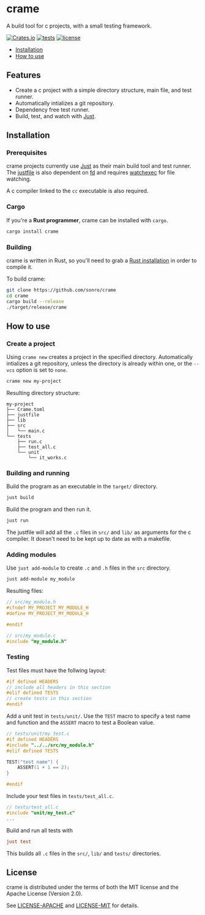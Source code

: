 # crame

A build tool for c projects, with a small testing framework.

[![Crates.io](https://img.shields.io/crates/v/crame.svg)](https://crates.io/crates/crame)
[![tests](https://github.com/sonro/crame/actions/workflows/tests.yml/badge.svg?branch=main)](https://github.com/sonro/crame/actions/workflows/tests.yml)
[![license](https://img.shields.io/crates/l/crame.svg)](#license)

- [Installation](#installation)
- [How to use](#how-to-use)

## Features

- Create a c project with a simple directory structure, main file, and test
  runner.
- Automatically intializes a git repository.
- Dependency free test runner.
- Build, test, and watch with [Just].

## Installation

### Prerequisites

crame projects currently use [Just] as their
main build tool and test runner. The [justfile](template/justfile) is also
dependent on [fd](https://github.com/sharkdp/fd) and requires
[watchexec](https://github.com/watchexec/watchexec) for file watching.

A c compiler linked to the `cc` executable is also required.

### Cargo

If you're a **Rust programmer**, crame can be installed with `cargo`.

```sh
cargo install crame
```

### Building

crame is written in Rust, so you'll need to grab a
[Rust installation](https://www.rust-lang.org/) in order to compile it.

To build crame:

```sh
git clone https://github.com/sonro/crame
cd crame
cargo build --release
./target/release/crame
```

## How to use

### Create a project

Using `crame new` creates a project in the specified directory. Automatically
intializes a git repository, unless the directory is already within one, or the
`--vcs` option is set to `none`.

```sh
crame new my-project
```

Resulting directory structure:

```tree
my-project
├── Crame.toml
├── justfile
├── lib
├── src
│   └── main.c
└── tests
    ├── run.c
    ├── test_all.c
    └── unit
        └── it_works.c
```

### Building and running

Build the program as an executable in the `target/` directory.

```sh
just build
```

Build the program and then run it.

```sh
just run
```

The justfile will add all the `.c` files in `src/` and `lib/` as arguments for
the c compiler. It doesn't need to be kept up to date as with a makefile.

### Adding modules

Use `just add-module` to create `.c` and `.h` files in the `src` directory.

```sh
just add-module my_module
```

Resulting files:

```c
// src/my_module.h
#ifndef MY_PROJECT_MY_MODULE_H
#define MY_PROJECT_MY_MODULE_H

#endif
```

```c
// src/my_module.c
#include "my_module.h"
```

### Testing

Test files must have the follwing layout:

```c
#if defined HEADERS
// include all headers in this section
#elif defined TESTS
// create tests in this section
#endif
```

Add a unit test in `tests/unit/`. Use the `TEST` macro to specify a test name
and function and the `ASSERT` macro to test a Boolean value.

```c
// tests/unit/my_test.c
#if defined HEADERS
#include "../../src/my_module.h"
#elif defined TESTS

TEST("test name") {
    ASSERT(1 + 1 == 2);
}

#endif
```

Include your test files in `tests/test_all.c`.

```c
// tests/test_all.c
#include "unit/my_test.c"
...
```

Build and run all tests with

```ini
just test
```

This builds all `.c` files in the `src/`, `lib/` and `tests/` directories.

## License

crame is distributed under the terms of both the MIT license and the
Apache License (Version 2.0).

See [LICENSE-APACHE](LICENSE-APACHE) and [LICENSE-MIT](LICENSE-MIT) for details.

[Just]: https://github.com/casey/just
